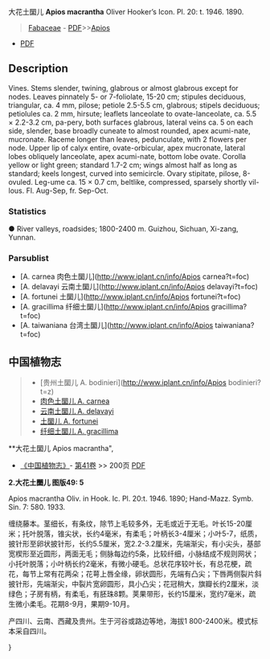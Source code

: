 大花土圞儿 **Apios macrantha** Oliver Hooker’s Icon. Pl. 20: t. 1946. 1890.

> [Fabaceae](http://www.iplant.cn/info/Fabaceae?t=foc) - [PDF](http://www.iplant.cn/foc/pdf/Fabaceae.pdf)>>[Apios](http://www.iplant.cn/info/Apios?t=foc)
 - [PDF](http://www.iplant.cn/foc/pdf/Apios.pdf)

## Description

Vines. Stems slender, twining, glabrous or almost glabrous except for nodes. Leaves pinnately 5- or 7-foliolate, 15-20 cm; stipules deciduous, triangular, ca. 4 mm, pilose; petiole 2.5-5.5 cm, glabrous; stipels deciduous; petiolules ca. 2 mm, hirsute; leaflets lanceolate to ovate-lanceolate, ca. 5.5 × 2.2-3.2 cm, pa-pery, both surfaces glabrous, lateral veins ca. 5 on each side, slender, base broadly cuneate to almost rounded, apex acumi-nate, mucronate. Raceme longer than leaves, pedunculate, with 2 flowers per node. Upper lip of calyx entire, ovate-orbicular, apex mucronate, lateral lobes obliquely lanceolate, apex acumi-nate, bottom lobe ovate. Corolla yellow or light green; standard 1.7-2 cm; wings almost half as long as standard; keels longest, curved into semicircle. Ovary stipitate, pilose, 8-ovuled. Leg-ume ca. 15 × 0.7 cm, beltlike, compressed, sparsely shortly vil-lous. Fl. Aug-Sep, fr. Sep-Oct.

### Statistics
● River valleys, roadsides; 1800-2400 m. Guizhou, Sichuan, Xi-zang, Yunnan.

### Parsublist

* [A.  carnea  肉色土圞儿](http://www.iplant.cn/info/Apios carnea?t=foc)
* [A.  delavayi  云南土圞儿](http://www.iplant.cn/info/Apios delavayi?t=foc)
* [A.  fortunei  土圞儿](http://www.iplant.cn/info/Apios fortunei?t=foc)
* [A.  gracillima  纤细土圞儿](http://www.iplant.cn/info/Apios gracillima?t=foc)
* [A.  taiwaniana  台湾土圞儿](http://www.iplant.cn/info/Apios taiwaniana?t=foc)

## 中国植物志

> * [贵州土圞儿  A.  bodinieri](http://www.iplant.cn/info/Apios bodinieri?t=z)
> * [肉色土圞儿  A.  carnea](Apios-carnea-肉色土圞儿.md)
> * [云南土圞儿  A.  delavayi](Apios-delavayi-云南土圞儿.md)
> * [土圞儿  A.  fortunei](Apios-fortunei-土圞儿.md)
> * [纤细土圞儿  A.  gracillima](Apios-gracillima-纤细土圞儿.md)

**大花土圞儿 Apios macrantha",

* [《中国植物志》](http://www.iplant.cn/frps)- [第41卷](http://www.iplant.cn/frps/vol/41) >> 200页 [PDF](http://www.iplant.cn/frps/pdf/41/200a.pdf)

**2.大花土圞儿 图版49: 5**

Apios macrantha Oliv. in Hook. Ic. Pl. 20:t. 1946. 1890; Hand-Mazz. Symb. Sin. 7: 580. 1933.

缠绕藤本。茎细长，有条纹，除节上毛较多外，无毛或近于无毛。叶长15-20厘米；托叶脱落，锥尖状，长约4毫米，有柔毛；叶柄长3-4厘米；小叶5-7，纸质，披针形至卵状披针形，长约5.5厘米，宽2.2-3.2厘米，先端渐尖，有小尖头，基部宽楔形至近圆形，两面无毛；侧脉每边约5条，比较纤细，小脉结成不规则网状；小托叶脱落；小叶柄长约2毫米，有微小硬毛。总状花序较叶长，有总花梗，疏花，每节上常有花两朵；花萼上唇全缘，卵状圆形，先端有凸尖；下唇两侧裂片斜披针形，先端渐尖，中裂片宽卵圆形，具小凸尖；花冠稍大，旗瓣长约2厘米，淡绿色；子房有柄，有柔毛，有胚珠8颗。荚果带形，长约15厘米，宽约7毫米，疏生微小柔毛。花期8-9月，果期9-10月。

产四川、云南、西藏及贵州。生于河谷或路边等地，海拔1 800-2400米。模式标本采自四川。

}